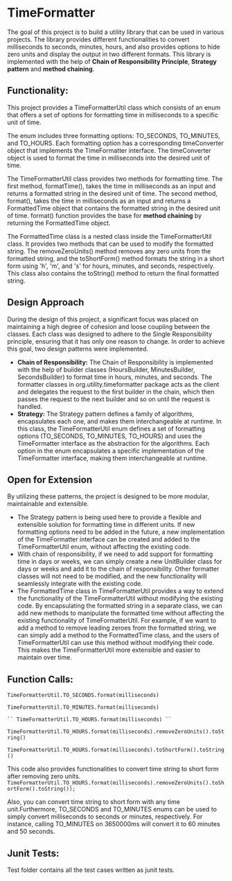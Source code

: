 # TimeFormatter
The goal of this project is to build a utility library that can be used in various projects. 
The library provides different functionalities to convert milliseconds to seconds, minutes, hours, and 
also provides options to hide zero units and display the output in two different formats. This library is implemented with the 
help of **Chain of Responsibility Principle**, **Strategy pattern** and **method chaining**. 
## Functionality:
This project provides a TimeFormatterUtil class which consists of an enum that offers a set of options for formatting time in milliseconds to a specific unit of time.

The enum includes three formatting options: TO_SECONDS, TO_MINUTES, and TO_HOURS. Each formatting option has a corresponding timeConverter object that implements the TimeFormatter interface. The timeConverter object is used to format the time in milliseconds into the desired unit of time.

The TimeFormatterUtil class provides two methods for formatting time. The first method, formatTime(), takes the time in milliseconds as an input and returns a formatted string in the desired unit of time. The second method, format(), takes the time in milliseconds as an input and returns a FormattedTime object that contains the formatted string in the desired unit of time.
format() function provides the base for **method chaining**
by returning the FormattedTime object. 


The FormattedTime class is a nested class inside the TimeFormatterUtil class. It provides two methods that can be used to modify the formatted string. The removeZeroUnits() method removes any zero units from the formatted string, and the toShortForm() method formats the string in a short form using 'h', 'm', and 's' for hours, minutes, and seconds, respectively.
This class also contains the toString() method to return the final formatted string. 

## Design Approach
During the design of this project, a significant focus was placed on maintaining a high degree of cohesion and loose coupling between the classes. Each class was designed to adhere to the Single Responsibility principle, ensuring that it has only one reason to change. In order to achieve this goal, two design patterns were implemented.
* **Chain of Responsibility:** The Chain of Responsibility is implemented with the help of builder classes (HoursBuilder, MinutesBuilder, SecondsBuilder) to format time in hours, minutes, and seconds. The formatter classes in org.utility.timeformatter package acts as the client and delegates the request to the first builder in the chain, which then passes the request to the next builder and so on until the request is handled.
* **Strategy:** The Strategy pattern defines a family of algorithms, encapsulates each one, and makes them interchangeable at runtime. In this class, the TimeFormatterUtil enum defines a set of formatting options (TO_SECONDS, TO_MINUTES, TO_HOURS) and uses the TimeFormatter interface as the abstraction for the algorithms. Each option in the enum encapsulates a specific implementation of the TimeFormatter interface, making them interchangeable at runtime.

## Open for Extension
By utilizing these patterns, the project is designed to be more modular, maintainable and extensible.
* The Strategy pattern is being used here to provide a flexible and extensible solution for formatting time in different units. If new formatting options need to be added in the future, a new implementation of the TimeFormatter interface can be created and added to the TimeFormatterUtil enum, without affecting the existing code.
* With chain of responsibility, if we need to add support for formatting time in days or weeks, we can simply create a new UnitBuilder class for days or weeks and add it to the chain of responsibility. Other formatter classes will not need to be modified, and the new functionality will seamlessly integrate with the existing code.
* The FormattedTime class in TimeFormatterUtil provides a way to extend the functionality of the TimeFormatterUtil without modifying the existing code. By encapsulating the formatted string in a separate class, we can add new methods to manipulate the formatted time without affecting the existing functionality of TimeFormatterUtil. For example, if we want to add a method to remove leading zeroes from the formatted string, we can simply add a method to the FormattedTime class, and the users of TimeFormatterUtil can use this method without modifying their code. This makes the TimeFormatterUtil more extensible and easier to maintain over time.

## Function Calls:

`` TimeFormatterUtil.TO_SECONDS.format(milliseconds) ``

  `` TimeFormatterUtil.TO_MINUTES.format(milliseconds) ``
    
    `` TimeFormatterUtil.TO_HOURS.format(milliseconds) ``
 
 `` TimeFormatterUtil.TO_HOURS.format(milliseconds).removeZeroUnits().toString() ``
 
 `` TimeFormatterUtil.TO_HOURS.format(milliseconds).toShortForm().toString() ``

This code also provides functionalities to convert time string to short form after removing zero units. 
``                TimeFormatterUtil.TO_HOURS.format(milliseconds).removeZeroUnits().toShortForm().toString());``

Also, you can convert time string to short form with any time unit.Furthermore, TO_SECONDS and TO_MINUTES enums can be used to simply convert milliseconds to seconds or minutes, respectively. For instance, calling TO_MINUTES on 3650000ms will convert it to 60 minutes and 50 seconds.
## Junit Tests:
Test folder contains all the test cases written as junit tests. 
